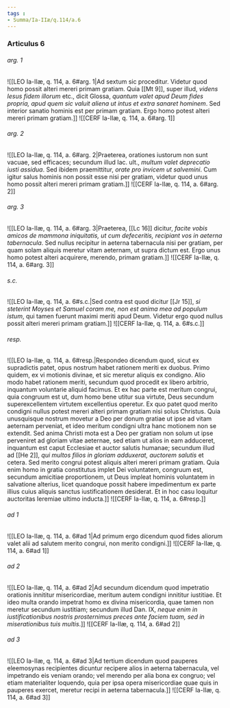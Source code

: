 ```yaml
---
tags : 
- Summa/Ia-IIæ/q.114/a.6
---
```


### Articulus 6

###### arg. 1
![[LEO Ia-IIæ, q. 114, a. 6#arg. 1|Ad sextum sic proceditur. Videtur quod homo possit alteri mereri primam gratiam. Quia [[Mt 9]], super illud, *videns Iesus fidem illorum* etc., dicit Glossa, *quantum valet apud Deum fides propria, apud quem sic valuit aliena ut intus et extra sanaret hominem*. Sed interior sanatio hominis est per primam gratiam. Ergo homo potest alteri mereri primam gratiam.]]
![[CERF Ia-IIæ, q. 114, a. 6#arg. 1]]

###### arg. 2
![[LEO Ia-IIæ, q. 114, a. 6#arg. 2|Praeterea, orationes iustorum non sunt vacuae, sed efficaces; secundum illud Iac. ult., *multum valet deprecatio iusti assidua*. Sed ibidem praemittitur, *orate pro invicem ut salvemini*. Cum igitur salus hominis non possit esse nisi per gratiam, videtur quod unus homo possit alteri mereri primam gratiam.]]
![[CERF Ia-IIæ, q. 114, a. 6#arg. 2]]

###### arg. 3
![[LEO Ia-IIæ, q. 114, a. 6#arg. 3|Praeterea, [[Lc 16]] dicitur, *facite vobis amicos de mammona iniquitatis, ut cum defeceritis, recipiant vos in aeterna tabernacula*. Sed nullus recipitur in aeterna tabernacula nisi per gratiam, per quam solam aliquis meretur vitam aeternam, ut supra dictum est. Ergo unus homo potest alteri acquirere, merendo, primam gratiam.]]
![[CERF Ia-IIæ, q. 114, a. 6#arg. 3]]

###### s.c.
![[LEO Ia-IIæ, q. 114, a. 6#s.c.|Sed contra est quod dicitur [[Jr 15]], *si steterint Moyses et Samuel coram me, non est anima mea ad populum istum*, qui tamen fuerunt maximi meriti apud Deum. Videtur ergo quod nullus possit alteri mereri primam gratiam.]]
![[CERF Ia-IIæ, q. 114, a. 6#s.c.]]

###### resp.
![[LEO Ia-IIæ, q. 114, a. 6#resp.|Respondeo dicendum quod, sicut ex supradictis patet, opus nostrum habet rationem meriti ex duobus. Primo quidem, ex vi motionis divinae, et sic meretur aliquis ex condigno. Alio modo habet rationem meriti, secundum quod procedit ex libero arbitrio, inquantum voluntarie aliquid facimus. Et ex hac parte est meritum congrui, quia congruum est ut, dum homo bene utitur sua virtute, Deus secundum superexcellentem virtutem excellentius operetur. Ex quo patet quod merito condigni nullus potest mereri alteri primam gratiam nisi solus Christus. Quia unusquisque nostrum movetur a Deo per donum gratiae ut ipse ad vitam aeternam perveniat, et ideo meritum condigni ultra hanc motionem non se extendit. Sed anima Christi mota est a Deo per gratiam non solum ut ipse perveniret ad gloriam vitae aeternae, sed etiam ut alios in eam adduceret, inquantum est caput Ecclesiae et auctor salutis humanae; secundum illud ad [[He 2]], *qui multos filios in gloriam adduxerat, auctorem salutis* et cetera. Sed merito congrui potest aliquis alteri mereri primam gratiam. Quia enim homo in gratia constitutus implet Dei voluntatem, congruum est, secundum amicitiae proportionem, ut Deus impleat hominis voluntatem in salvatione alterius, licet quandoque possit habere impedimentum ex parte illius cuius aliquis sanctus iustificationem desiderat. Et in hoc casu loquitur auctoritas Ieremiae ultimo inducta.]]
![[CERF Ia-IIæ, q. 114, a. 6#resp.]]

###### ad 1
![[LEO Ia-IIæ, q. 114, a. 6#ad 1|Ad primum ergo dicendum quod fides aliorum valet alii ad salutem merito congrui, non merito condigni.]]
![[CERF Ia-IIæ, q. 114, a. 6#ad 1]]

###### ad 2
![[LEO Ia-IIæ, q. 114, a. 6#ad 2|Ad secundum dicendum quod impetratio orationis innititur misericordiae, meritum autem condigni innititur iustitiae. Et ideo multa orando impetrat homo ex divina misericordia, quae tamen non meretur secundum iustitiam; secundum illud Dan. IX, *neque enim in iustificationibus nostris prosternimus preces ante faciem tuam, sed in miserationibus tuis multis*.]]
![[CERF Ia-IIæ, q. 114, a. 6#ad 2]]

###### ad 3
![[LEO Ia-IIæ, q. 114, a. 6#ad 3|Ad tertium dicendum quod pauperes eleemosynas recipientes dicuntur recipere alios in aeterna tabernacula, vel impetrando eis veniam orando; vel merendo per alia bona ex congruo; vel etiam materialiter loquendo, quia per ipsa opera misericordiae quae quis in pauperes exercet, meretur recipi in aeterna tabernacula.]]
![[CERF Ia-IIæ, q. 114, a. 6#ad 3]]

